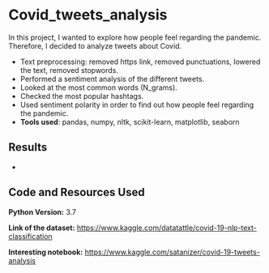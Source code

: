 # Covid_tweets_analysis

In this project, I wanted to explore how people feel regarding the pandemic. Therefore, I decided to analyze tweets about Covid.
* Text preprocessing: removed https link, removed punctuations, lowered the text, removed stopwords.
* Performed a sentiment analysis of the different tweets.
* Looked at the most common words (N_grams).
* Checked the most popular hashtags.
* Used sentiment polarity in order to find out how people feel regarding the pandemic.
* **Tools used**: pandas, numpy, nltk, scikit-learn, matplotlib, seaborn

## Results

* 

## Code and Resources Used

**Python Version:** 3.7

**Link of the dataset:** https://www.kaggle.com/datatattle/covid-19-nlp-text-classification

**Interesting notebook:** https://www.kaggle.com/satanizer/covid-19-tweets-analysis
